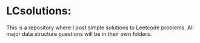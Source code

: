 # LCsolutions:

This is a repository where I post simple solutions to Leetcode problems. All major data structure questions will be in their own folders.
